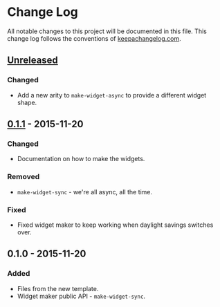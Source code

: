 # Change Log
All notable changes to this project will be documented in this file. This change log follows the conventions of [keepachangelog.com](http://keepachangelog.com/).

## [Unreleased][unreleased]
### Changed
- Add a new arity to `make-widget-async` to provide a different widget shape.

## [0.1.1] - 2015-11-20
### Changed
- Documentation on how to make the widgets.

### Removed
- `make-widget-sync` - we're all async, all the time.

### Fixed
- Fixed widget maker to keep working when daylight savings switches over.

## 0.1.0 - 2015-11-20
### Added
- Files from the new template.
- Widget maker public API - `make-widget-sync`.

[unreleased]: https://github.com/your-name/reddit-spark/compare/0.1.1...HEAD
[0.1.1]: https://github.com/your-name/reddit-spark/compare/0.1.0...0.1.1
